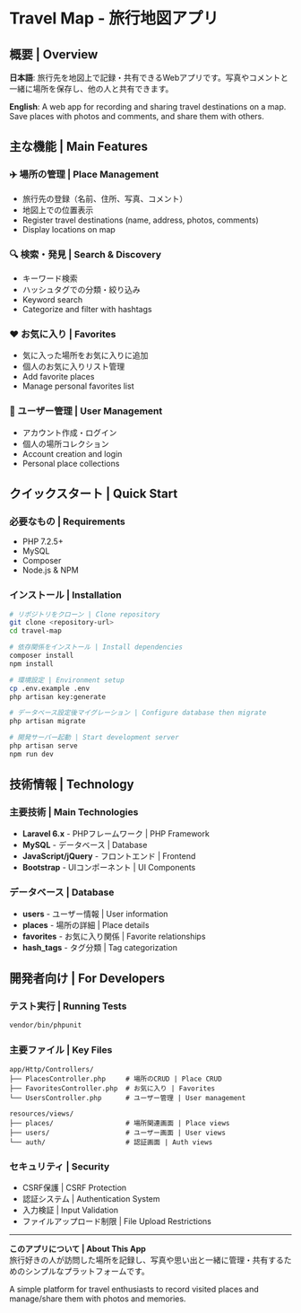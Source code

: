 # Travel Map - 旅行地図アプリ

## 概要 | Overview

**日本語**: 旅行先を地図上で記録・共有できるWebアプリです。写真やコメントと一緒に場所を保存し、他の人と共有できます。

**English**: A web app for recording and sharing travel destinations on a map. Save places with photos and comments, and share them with others.

## 主な機能 | Main Features

### ✈️ 場所の管理 | Place Management
- 旅行先の登録（名前、住所、写真、コメント）
- 地図上での位置表示
- Register travel destinations (name, address, photos, comments)
- Display locations on map

### 🔍 検索・発見 | Search & Discovery  
- キーワード検索
- ハッシュタグでの分類・絞り込み
- Keyword search
- Categorize and filter with hashtags

### ❤️ お気に入り | Favorites
- 気に入った場所をお気に入りに追加
- 個人のお気に入りリスト管理
- Add favorite places
- Manage personal favorites list

### 👤 ユーザー管理 | User Management
- アカウント作成・ログイン
- 個人の場所コレクション
- Account creation and login
- Personal place collections

## クイックスタート | Quick Start

### 必要なもの | Requirements
- PHP 7.2.5+
- MySQL
- Composer
- Node.js & NPM

### インストール | Installation
```bash
# リポジトリをクローン | Clone repository
git clone <repository-url>
cd travel-map

# 依存関係をインストール | Install dependencies
composer install
npm install

# 環境設定 | Environment setup
cp .env.example .env
php artisan key:generate

# データベース設定後マイグレーション | Configure database then migrate
php artisan migrate

# 開発サーバー起動 | Start development server
php artisan serve
npm run dev
```

## 技術情報 | Technology

### 主要技術 | Main Technologies
- **Laravel 6.x** - PHPフレームワーク | PHP Framework
- **MySQL** - データベース | Database  
- **JavaScript/jQuery** - フロントエンド | Frontend
- **Bootstrap** - UIコンポーネント | UI Components

### データベース | Database
- **users** - ユーザー情報 | User information
- **places** - 場所の詳細 | Place details  
- **favorites** - お気に入り関係 | Favorite relationships
- **hash_tags** - タグ分類 | Tag categorization

## 開発者向け | For Developers

### テスト実行 | Running Tests
```bash
vendor/bin/phpunit
```

### 主要ファイル | Key Files
```
app/Http/Controllers/
├── PlacesController.php     # 場所のCRUD | Place CRUD
├── FavoritesController.php  # お気に入り | Favorites  
└── UsersController.php      # ユーザー管理 | User management

resources/views/
├── places/                  # 場所関連画面 | Place views
├── users/                   # ユーザー画面 | User views
└── auth/                    # 認証画面 | Auth views
```

### セキュリティ | Security
- CSRF保護 | CSRF Protection
- 認証システム | Authentication System
- 入力検証 | Input Validation
- ファイルアップロード制限 | File Upload Restrictions

---

**このアプリについて | About This App**  
旅行好きの人が訪問した場所を記録し、写真や思い出と一緒に管理・共有するためのシンプルなプラットフォームです。

A simple platform for travel enthusiasts to record visited places and manage/share them with photos and memories.